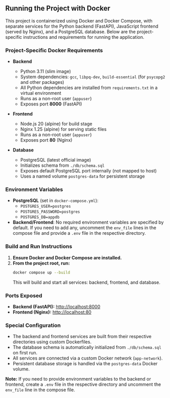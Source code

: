 ## Running the Project with Docker

This project is containerized using Docker and Docker Compose, with separate services for the Python backend (FastAPI), JavaScript frontend (served by Nginx), and a PostgreSQL database. Below are the project-specific instructions and requirements for running the application.

### Project-Specific Docker Requirements

- **Backend**
  - Python 3.11 (slim image)
  - System dependencies: `gcc`, `libpq-dev`, `build-essential` (for `psycopg2` and other packages)
  - All Python dependencies are installed from `requirements.txt` in a virtual environment
  - Runs as a non-root user (`appuser`)
  - Exposes port **8000** (FastAPI)

- **Frontend**
  - Node.js 20 (alpine) for build stage
  - Nginx 1.25 (alpine) for serving static files
  - Runs as a non-root user (`appuser`)
  - Exposes port **80** (Nginx)

- **Database**
  - PostgreSQL (latest official image)
  - Initializes schema from `./db/schema.sql`
  - Exposes default PostgreSQL port internally (not mapped to host)
  - Uses a named volume `postgres-data` for persistent storage

### Environment Variables

- **PostgreSQL** (set in `docker-compose.yml`):
  - `POSTGRES_USER=postgres`
  - `POSTGRES_PASSWORD=postgres`
  - `POSTGRES_DB=appdb`
- **Backend/Frontend**: No required environment variables are specified by default. If you need to add any, uncomment the `env_file` lines in the compose file and provide a `.env` file in the respective directory.

### Build and Run Instructions

1. **Ensure Docker and Docker Compose are installed.**
2. **From the project root, run:**
   ```sh
   docker compose up --build
   ```
   This will build and start all services: backend, frontend, and database.

### Ports Exposed

- **Backend (FastAPI):** [http://localhost:8000](http://localhost:8000)
- **Frontend (Nginx):** [http://localhost:80](http://localhost:80)

### Special Configuration

- The backend and frontend services are built from their respective directories using custom Dockerfiles.
- The database schema is automatically initialized from `./db/schema.sql` on first run.
- All services are connected via a custom Docker network (`app-network`).
- Persistent database storage is handled via the `postgres-data` Docker volume.

**Note:** If you need to provide environment variables to the backend or frontend, create a `.env` file in the respective directory and uncomment the `env_file` line in the compose file.
